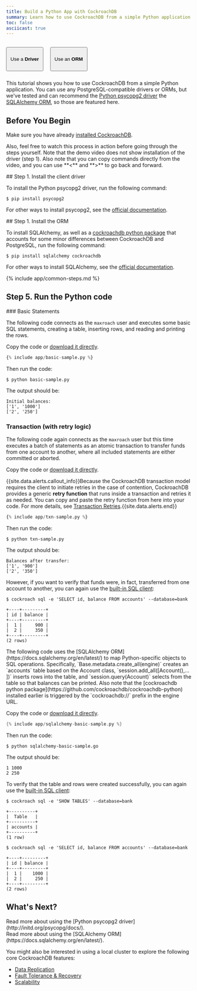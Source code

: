 ```yaml
---
title: Build a Python App with CockroachDB
summary: Learn how to use CockroachDB from a simple Python application with either a low-level client driver or ORM.
toc: false
asciicast: true
---
```


<style>
.filters .filter-button {
  width: 20%;
  height: 65px;
  margin: 15px 15px 10px 0px;
}
.filters a:hover {
  border-bottom: none;
}
</style>

<div id="tool-filters" class="filters clearfix">
    <button class="filter-button current" data-tool="driver" >Use a <strong>Driver</strong></button>
    <button class="filter-button" data-tool="orm">Use an <strong>ORM</strong></button>
</div>

This tutorial shows you how to use CockroachDB from a simple Python application. You can use any PostgreSQL-compatible drivers or ORMs, but we've tested and can recommend the [Python psycopg2 driver](http://initd.org/psycopg/docs/) the [SQLAlchemy ORM](https://docs.sqlalchemy.org/en/latest/), so those are featured here.

<div id="toc" style="display: none"></div>

## Before You Begin

Make sure you have already [installed CockroachDB](install-cockroachdb.html).

<div class="filter-content" markdown="1" data-tool="driver">
Also, feel free to watch this process in action before going through the steps yourself. Note that the demo video does not show installation of the driver (step 1). Also note that you can copy commands directly from the video, and you can use **<** and **>** to go back and forward.

<asciinema-player class="asciinema-demo" src="asciicasts/build-a-python-app-with-driver.json" cols="107" speed="2" theme="monokai" poster="npt:0:24" title="Build a Python App - Client Driver"></asciinema-player>
</div>

<div class="filter-content" markdown="1" data-tool="driver">
## Step 1. Install the client driver

To install the Python psycopg2 driver, run the following command:

~~~ shell
$ pip install psycopg2
~~~

For other ways to install psycopg2, see the [official documentation](http://initd.org/psycopg/docs/install.html).
</div>

<div class="filter-content" markdown="1" data-tool="orm">
## Step 1. Install the ORM

To install SQLAlchemy, as well as a [cockroachdb python package](https://github.com/cockroachdb/cockroachdb-python) that accounts for some minor differences between CockroachDB and PostgreSQL, run the following command:

~~~ shell
$ pip install sqlalchemy cockroachdb
~~~

For other ways to install SQLAlchemy, see the [official documentation](http://docs.sqlalchemy.org/en/latest/intro.html#installation-guide).
</div>

{% include app/common-steps.md %}

## Step 5. Run the Python code

<div class="filter-content" markdown="1" data-tool="driver">
### Basic Statements

The following code connects as the `maxroach` user and executes some basic SQL statements, creating a table, inserting rows, and reading and printing the rows. 

Copy the code or 
<a href="https://raw.githubusercontent.com/cockroachdb/docs/gh-pages/_includes/app/basic-sample.py" download>download it directly</a>.

~~~ python
{% include app/basic-sample.py %}
~~~

Then run the code:

~~~ shell
$ python basic-sample.py
~~~

The output should be:

~~~ shell
Initial balances:
['1', '1000']
['2', '250']
~~~

### Transaction (with retry logic)

The following code again connects as the `maxroach` user but this time executes a batch of statements as an atomic transaction to transfer funds from one account to another, where all included statements are either committed or aborted. 

Copy the code or 
<a href="https://raw.githubusercontent.com/cockroachdb/docs/gh-pages/_includes/app/txn-sample.py" download>download it directly</a>. 

{{site.data.alerts.callout_info}}Because the CockroachDB transaction model requires the client to initiate retries in the case of contention, CockroachDB provides a generic <strong>retry function</strong> that runs inside a transaction and retries it as needed. You can copy and paste the retry function from here into your code. For more details, see <a href="https://www.cockroachlabs.com/docs/transactions.html#transaction-retries">Transaction Retries</a>.{{site.data.alerts.end}}

~~~ python
{% include app/txn-sample.py %}
~~~

Then run the code:

~~~ shell
$ python txn-sample.py
~~~

The output should be:

~~~ shell
Balances after transfer:
['1', '900']
['2', '350']
~~~

However, if you want to verify that funds were, in fact, transferred from one account to another, you can again use the [built-in SQL client](use-the-built-in-sql-client.html):  

~~~ shell
$ cockroach sql -e 'SELECT id, balance FROM accounts' --database=bank
~~~

~~~
+----+---------+
| id | balance |
+----+---------+
|  1 |     900 |
|  2 |     350 |
+----+---------+
(2 rows)
~~~
</div>

<div class="filter-content" markdown="1" data-tool="orm">
The following code uses the [SQLAlchemy ORM](https://docs.sqlalchemy.org/en/latest/) to map Python-specific objects to SQL operations. Specifically, `Base.metadata.create_all(engine)` creates an `accounts` table based on the Account class, `session.add_all([Account(),...
])` inserts rows into the table, and `session.query(Account)` selects from the table so that balances can be printed. Also note that the [cockroachdb python package](https://github.com/cockroachdb/cockroachdb-python) installed earlier is triggered by the `cockroachdb://` prefix in the engine URL. 

Copy the code or 
<a href="https://raw.githubusercontent.com/cockroachdb/docs/gh-pages/_includes/app/sqlalchemy-basic-sample.py" download>download it directly</a>.

~~~ go
{% include app/sqlalchemy-basic-sample.py %}
~~~

Then run the code:

~~~ shell
$ python sqlalchemy-basic-sample.go
~~~

The output should be:

~~~ shell
1 1000
2 250
~~~

To verify that the table and rows were created successfully, you can again use the [built-in SQL client](use-the-built-in-sql-client.html):  

~~~ shell
$ cockroach sql -e 'SHOW TABLES' --database=bank
~~~

~~~
+----------+
|  Table   |
+----------+
| accounts |
+----------+
(1 row)
~~~

~~~ shell
$ cockroach sql -e 'SELECT id, balance FROM accounts' --database=bank
~~~

~~~
+----+---------+
| id | balance |
+----+---------+
|  1 |    1000 |
|  2 |     250 |
+----+---------+
(2 rows)
~~~
</div>

## What's Next?

<div class="filter-content" markdown="1" data-tool="driver">
Read more about using the [Python psycopg2 driver](http://initd.org/psycopg/docs/).
</div>

<div class="filter-content" markdown="1" data-tool="orm">
Read more about using the [SQLAlchemy ORM](https://docs.sqlalchemy.org/en/latest/).
</div>

You might also be interested in using a local cluster to explore the following core CockroachDB features:

- [Data Replication](demo-data-replication.html)
- [Fault Tolerance & Recovery](demo-fault-tolerance-and-recovery.html)
- [Scalability](demo-scalability.html)

<script>
(function() {
    // Generate toc of h2 and h3 headers currently visible on page.
    function renderTOC() {
        var toc = $('#toc');
        toc.show();
        toc.toc({ minimumHeaders: 0, listType: 'ul', showSpeed: 0, headers: 'h2:not(.filter-content:not(.current) h2),h3:not(.filter-content:not(.current) h3)' });
    }

    function selectTool(tool) {
        var current_tab = $('.filter-button.current');
        var current_content = $('.filter-content.current');

        // Remove current class from tab and content blocks.
        current_tab.removeClass('current');
        current_content.removeClass('current');

        // Add current class to clicked button and corresponding content blocks.
        $('.filter-button[data-tool="'+tool+'"]').addClass('current');
        $('.filter-content[data-tool="'+tool+'"]').addClass('current');
    }

    var hash = window.location.hash.split('#')[1] == 'orm' ? 'orm' : 'driver';
    selectTool(hash);

    $(document).ready(function() {
        renderTOC();

        // Show and hide content blocks with buttons.
        $('.filter-button').on('click', function(){
            selectTool($(this).data('tool'));
            renderTOC();
        });
    });
})();
</script>
